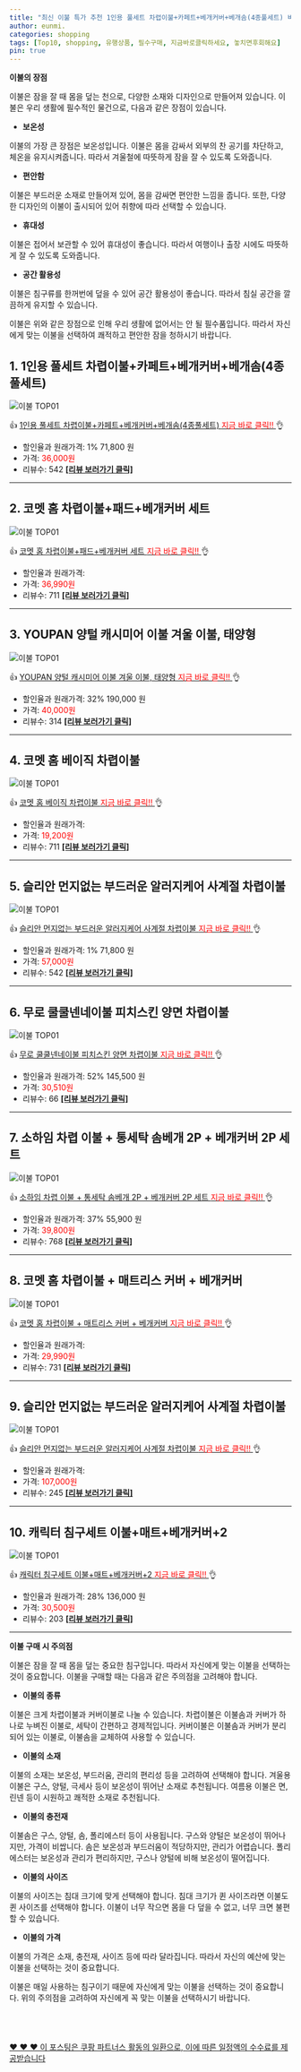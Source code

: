 ```yaml
---
title: "최신 이불 특가 추천 1인용 풀세트 차렵이불+카페트+베개커버+베개솜(4종풀세트) 비교 장점"
author: eunmi.
categories: shopping
tags: [Top10, shopping, 유행상품, 필수구매, 지금바로클릭하세요, 놓치면후회해요]
pin: true
---
```

**이불의 장점**

이불은 잠을 잘 때 몸을 덮는 천으로, 다양한 소재와 디자인으로 만들어져 있습니다. 이불은 우리 생활에 필수적인 물건으로, 다음과 같은 장점이 있습니다.

* **보온성**

이불의 가장 큰 장점은 보온성입니다. 이불은 몸을 감싸서 외부의 찬 공기를 차단하고, 체온을 유지시켜줍니다. 따라서 겨울철에 따뜻하게 잠을 잘 수 있도록 도와줍니다.

* **편안함**

이불은 부드러운 소재로 만들어져 있어, 몸을 감싸면 편안한 느낌을 줍니다. 또한, 다양한 디자인의 이불이 출시되어 있어 취향에 따라 선택할 수 있습니다.

* **휴대성**

이불은 접어서 보관할 수 있어 휴대성이 좋습니다. 따라서 여행이나 출장 시에도 따뜻하게 잘 수 있도록 도와줍니다.

* **공간 활용성**

이불은 침구류를 한꺼번에 덮을 수 있어 공간 활용성이 좋습니다. 따라서 침실 공간을 깔끔하게 유지할 수 있습니다.

이불은 위와 같은 장점으로 인해 우리 생활에 없어서는 안 될 필수품입니다. 따라서 자신에게 맞는 이불을 선택하여 쾌적하고 편안한 잠을 청하시기 바랍니다.

   

## 1. 1인용 풀세트 차렵이불+카페트+베개커버+베개솜(4종풀세트)

![이불 TOP01](https://thumbnail9.coupangcdn.com/thumbnails/remote/230x230ex/image/vendor_inventory/627e/5b2c1de6e061227e65adbfaeb05db5f3bffd877fdeebca02fb9c6c4c6163.jpg)


👍 [1인용 풀세트 차렵이불+카페트+베개커버+베개솜(4종풀세트) <font color=red> 지금 바로 클릭!! </font> ](https://link.coupang.com/re/AFFSDP?lptag=AF3617701&subid=GithubCoopas&pageKey=4605488570&traceid=V0-153&itemId=5685526926&vendorItemId=72984392051) 👌 


- 할인율과 원래가격: 1%  71,800   원
- 가격: <span style='color:red'>36,000원</span>
- 리뷰수: 542  [**[리뷰 보러가기 클릭]**](https://link.coupang.com/re/AFFSDP?lptag=AF3617701&subid=GithubCoopas&pageKey=4605488570&traceid=V0-153&itemId=5685526926&vendorItemId=72984392051)

---


   

## 2. 코멧 홈 차렵이불+패드+베개커버 세트

![이불 TOP01](https://thumbnail9.coupangcdn.com/thumbnails/remote/230x230ex/image/retail/images/4874602596880575-8e93357f-3844-43c7-8b0b-e2dd8883224d.jpg)


👍 [코멧 홈 차렵이불+패드+베개커버 세트 <font color=red> 지금 바로 클릭!! </font> ](https://link.coupang.com/re/AFFSDP?lptag=AF3617701&subid=GithubCoopas&pageKey=6375150002&traceid=V0-153&itemId=13519738961&vendorItemId=80773701883) 👌 


- 할인율과 원래가격: 
- 가격: <span style='color:red'>36,990원</span>
- 리뷰수: 711  [**[리뷰 보러가기 클릭]**](https://link.coupang.com/re/AFFSDP?lptag=AF3617701&subid=GithubCoopas&pageKey=6375150002&traceid=V0-153&itemId=13519738961&vendorItemId=80773701883)

---


   

## 3. YOUPAN 양털 캐시미어 이불 겨울 이불, 태양형

![이불 TOP01](https://thumbnail7.coupangcdn.com/thumbnails/remote/230x230ex/image/vendor_inventory/bb82/24aaf24cbae83036918f37fa7d27d3c5c1569662711c4005877cd84144ba.jpg)


👍 [YOUPAN 양털 캐시미어 이불 겨울 이불, 태양형 <font color=red> 지금 바로 클릭!! </font> ](https://link.coupang.com/re/AFFSDP?lptag=AF3617701&subid=GithubCoopas&pageKey=7396520675&traceid=V0-153&itemId=19134677852&vendorItemId=87164276792) 👌 


- 할인율과 원래가격: 32%  190,000   원
- 가격: <span style='color:red'>40,000원</span>
- 리뷰수: 314  [**[리뷰 보러가기 클릭]**](https://link.coupang.com/re/AFFSDP?lptag=AF3617701&subid=GithubCoopas&pageKey=7396520675&traceid=V0-153&itemId=19134677852&vendorItemId=87164276792)

---


   

## 4. 코멧 홈 베이직 차렵이불

![이불 TOP01](https://thumbnail6.coupangcdn.com/thumbnails/remote/230x230ex/image/retail/images/2880429587646164-86b9e4ea-dc3e-4904-98df-5e898fc8dea6.jpg)


👍 [코멧 홈 베이직 차렵이불 <font color=red> 지금 바로 클릭!! </font> ](https://link.coupang.com/re/AFFSDP?lptag=AF3617701&subid=GithubCoopas&pageKey=6287221036&traceid=V0-153&itemId=12936950184&vendorItemId=80201331785) 👌 


- 할인율과 원래가격: 
- 가격: <span style='color:red'>19,200원</span>
- 리뷰수: 711  [**[리뷰 보러가기 클릭]**](https://link.coupang.com/re/AFFSDP?lptag=AF3617701&subid=GithubCoopas&pageKey=6287221036&traceid=V0-153&itemId=12936950184&vendorItemId=80201331785)

---


   

## 5. 슬리안 먼지없는 부드러운 알러지케어 사계절 차렵이불

![이불 TOP01](https://thumbnail7.coupangcdn.com/thumbnails/remote/230x230ex/image/vendor_inventory/2377/f1b01db7f6a10ce3a3e2b25d55d31490b2d6e2d91810e34f603fd1a24649.JPG)


👍 [슬리안 먼지없는 부드러운 알러지케어 사계절 차렵이불 <font color=red> 지금 바로 클릭!! </font> ](https://link.coupang.com/re/AFFSDP?lptag=AF3617701&subid=GithubCoopas&pageKey=7210021867&traceid=V0-153&itemId=18243713835&vendorItemId=83601440533) 👌 


- 할인율과 원래가격: 1%  71,800   원
- 가격: <span style='color:red'>57,000원</span>
- 리뷰수: 542  [**[리뷰 보러가기 클릭]**](https://link.coupang.com/re/AFFSDP?lptag=AF3617701&subid=GithubCoopas&pageKey=7210021867&traceid=V0-153&itemId=18243713835&vendorItemId=83601440533)

---


   

## 6. 무로 쿨쿨넨네이불 피치스킨 양면 차렵이불

![이불 TOP01](https://thumbnail9.coupangcdn.com/thumbnails/remote/230x230ex/image/retail/images/42848747938970-cfba6942-a6d4-40e1-9ae4-ace89f08e752.jpg)


👍 [무로 쿨쿨넨네이불 피치스킨 양면 차렵이불 <font color=red> 지금 바로 클릭!! </font> ](https://link.coupang.com/re/AFFSDP?lptag=AF3617701&subid=GithubCoopas&pageKey=2274108024&traceid=V0-153&itemId=5564255365&vendorItemId=72863631171) 👌 


- 할인율과 원래가격: 52%  145,500   원
- 가격: <span style='color:red'>30,510원</span>
- 리뷰수: 66  [**[리뷰 보러가기 클릭]**](https://link.coupang.com/re/AFFSDP?lptag=AF3617701&subid=GithubCoopas&pageKey=2274108024&traceid=V0-153&itemId=5564255365&vendorItemId=72863631171)

---


   

## 7. 소하임 차렵 이불 + 통세탁 솜베개 2P + 베개커버 2P 세트

![이불 TOP01](https://thumbnail7.coupangcdn.com/thumbnails/remote/230x230ex/image/vendor_inventory/d694/268f772349505ceadd153492b4753af7d61b4e3c765cc9fa77087418f98f.jpg)


👍 [소하임 차렵 이불 + 통세탁 솜베개 2P + 베개커버 2P 세트 <font color=red> 지금 바로 클릭!! </font> ](https://link.coupang.com/re/AFFSDP?lptag=AF3617701&subid=GithubCoopas&pageKey=6723546245&traceid=V0-153&itemId=15643429908&vendorItemId=82870272165) 👌 


- 할인율과 원래가격: 37%  55,900   원
- 가격: <span style='color:red'>39,800원</span>
- 리뷰수: 768  [**[리뷰 보러가기 클릭]**](https://link.coupang.com/re/AFFSDP?lptag=AF3617701&subid=GithubCoopas&pageKey=6723546245&traceid=V0-153&itemId=15643429908&vendorItemId=82870272165)

---


   

## 8. 코멧 홈 차렵이불 + 매트리스 커버 + 베개커버

![이불 TOP01](https://thumbnail9.coupangcdn.com/thumbnails/remote/230x230ex/image/retail/images/100959163401133-163bda73-0dc4-43d0-8f1d-ebae0d25bce9.jpg)


👍 [코멧 홈 차렵이불 + 매트리스 커버 + 베개커버 <font color=red> 지금 바로 클릭!! </font> ](https://link.coupang.com/re/AFFSDP?lptag=AF3617701&subid=GithubCoopas&pageKey=2354808897&traceid=V0-153&itemId=4085551886&vendorItemId=72069550736) 👌 


- 할인율과 원래가격: 
- 가격: <span style='color:red'>29,990원</span>
- 리뷰수: 731  [**[리뷰 보러가기 클릭]**](https://link.coupang.com/re/AFFSDP?lptag=AF3617701&subid=GithubCoopas&pageKey=2354808897&traceid=V0-153&itemId=4085551886&vendorItemId=72069550736)

---


   

## 9. 슬리안 먼지없는 부드러운 알러지케어 사계절 차렵이불

![이불 TOP01](https://thumbnail7.coupangcdn.com/thumbnails/remote/230x230ex/image/vendor_inventory/2203/1cfd59978a3d73890854e6b9afe14a818ad025ab649e18d40504887b282f.JPG)


👍 [슬리안 먼지없는 부드러운 알러지케어 사계절 차렵이불 <font color=red> 지금 바로 클릭!! </font> ](https://link.coupang.com/re/AFFSDP?lptag=AF3617701&subid=GithubCoopas&pageKey=7210021867&traceid=V0-153&itemId=19953913748&vendorItemId=86750475416) 👌 


- 할인율과 원래가격: 
- 가격: <span style='color:red'>107,000원</span>
- 리뷰수: 245  [**[리뷰 보러가기 클릭]**](https://link.coupang.com/re/AFFSDP?lptag=AF3617701&subid=GithubCoopas&pageKey=7210021867&traceid=V0-153&itemId=19953913748&vendorItemId=86750475416)

---


   

## 10. 캐릭터 침구세트 이불+매트+베개커버+2

![이불 TOP01](https://thumbnail7.coupangcdn.com/thumbnails/remote/230x230ex/image/vendor_inventory/4d95/273083f11579b5568404a7f53db1c25a8c21a16caa0065e3ac73efacbefb.jpg)


👍 [캐릭터 침구세트 이불+매트+베개커버+2 <font color=red> 지금 바로 클릭!! </font> ](https://link.coupang.com/re/AFFSDP?lptag=AF3617701&subid=GithubCoopas&pageKey=7511361915&traceid=V0-153&itemId=19681783074&vendorItemId=86787133029) 👌 


- 할인율과 원래가격: 28%  136,000   원
- 가격: <span style='color:red'>30,500원</span>
- 리뷰수: 203  [**[리뷰 보러가기 클릭]**](https://link.coupang.com/re/AFFSDP?lptag=AF3617701&subid=GithubCoopas&pageKey=7511361915&traceid=V0-153&itemId=19681783074&vendorItemId=86787133029)

---
**이불 구매 시 주의점**

이불은 잠을 잘 때 몸을 덮는 중요한 침구입니다. 따라서 자신에게 맞는 이불을 선택하는 것이 중요합니다. 이불을 구매할 때는 다음과 같은 주의점을 고려해야 합니다.

* **이불의 종류**

이불은 크게 차렵이불과 커버이불로 나눌 수 있습니다. 차렵이불은 이불솜과 커버가 하나로 누벼진 이불로, 세탁이 간편하고 경제적입니다. 커버이불은 이불솜과 커버가 분리되어 있는 이불로, 이불솜을 교체하여 사용할 수 있습니다.

* **이불의 소재**

이불의 소재는 보온성, 부드러움, 관리의 편리성 등을 고려하여 선택해야 합니다. 겨울용 이불은 구스, 양털, 극세사 등이 보온성이 뛰어난 소재로 추천됩니다. 여름용 이불은 면, 린넨 등이 시원하고 쾌적한 소재로 추천됩니다.

* **이불의 충전재**

이불솜은 구스, 양털, 솜, 폴리에스터 등이 사용됩니다. 구스와 양털은 보온성이 뛰어나지만, 가격이 비쌉니다. 솜은 보온성과 부드러움이 적당하지만, 관리가 어렵습니다. 폴리에스터는 보온성과 관리가 편리하지만, 구스나 양털에 비해 보온성이 떨어집니다.

* **이불의 사이즈**

이불의 사이즈는 침대 크기에 맞게 선택해야 합니다. 침대 크기가 퀸 사이즈라면 이불도 퀸 사이즈를 선택해야 합니다. 이불이 너무 작으면 몸을 다 덮을 수 없고, 너무 크면 불편할 수 있습니다.

* **이불의 가격**

이불의 가격은 소재, 충전재, 사이즈 등에 따라 달라집니다. 따라서 자신의 예산에 맞는 이불을 선택하는 것이 중요합니다.

이불은 매일 사용하는 침구이기 때문에 자신에게 맞는 이불을 선택하는 것이 중요합니다. 위의 주의점을 고려하여 자신에게 꼭 맞는 이불을 선택하시기 바랍니다.<br><br><br><br><br> [ ❤ ❤ ❤ 이 포스팅은 쿠팡 파트너스 활동의 일환으로, 이에 따른 일정액의 수수료를 제공받습니다](https://link.coupang.com/a/bcEFyh)